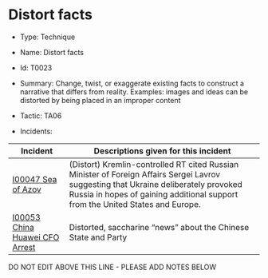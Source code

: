 # Distort facts

* Type: Technique

* Name: Distort facts

* Id: T0023

* Summary: Change, twist, or exaggerate existing facts to construct a narrative that differs from reality. Examples: images and ideas can be distorted by being placed in an improper content

* Tactic: TA06

* Incidents:

| Incident | Descriptions given for this incident |
| -------- | -------------------- |
| [I00047 Sea of Azov](../incidents/I00047.md) | (Distort) Kremlin-controlled RT cited Russian Minister of Foreign Affairs Sergei Lavrov suggesting that Ukraine deliberately provoked Russia in hopes of gaining additional support from the United States and Europe. |
| [I00053 China Huawei CFO Arrest](../incidents/I00053.md) | Distorted, saccharine “news” about the Chinese State and Party |

DO NOT EDIT ABOVE THIS LINE - PLEASE ADD NOTES BELOW